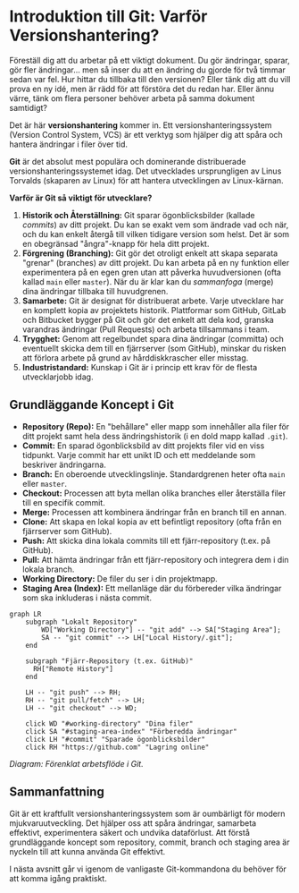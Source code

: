 # Introduktion till Git: Varför Versionshantering?

Föreställ dig att du arbetar på ett viktigt dokument. Du gör ändringar, sparar, gör fler ändringar... men så inser du att en ändring du gjorde för två timmar sedan var fel. Hur hittar du tillbaka till den versionen? Eller tänk dig att du vill prova en ny idé, men är rädd för att förstöra det du redan har. Eller ännu värre, tänk om flera personer behöver arbeta på samma dokument samtidigt?

Det är här **versionshantering** kommer in. Ett versionshanteringssystem (Version Control System, VCS) är ett verktyg som hjälper dig att spåra och hantera ändringar i filer över tid.

**Git** är det absolut mest populära och dominerande distribuerade versionshanteringssystemet idag. Det utvecklades ursprungligen av Linus Torvalds (skaparen av Linux) för att hantera utvecklingen av Linux-kärnan.

**Varför är Git så viktigt för utvecklare?**

1.  **Historik och Återställning:** Git sparar ögonblicksbilder (kallade *commits*) av ditt projekt. Du kan se exakt vem som ändrade vad och när, och du kan enkelt återgå till vilken tidigare version som helst. Det är som en obegränsad "ångra"-knapp för hela ditt projekt.
2.  **Förgrening (Branching):** Git gör det otroligt enkelt att skapa separata "grenar" (branches) av ditt projekt. Du kan arbeta på en ny funktion eller experimentera på en egen gren utan att påverka huvudversionen (ofta kallad `main` eller `master`). När du är klar kan du *sammanfoga* (merge) dina ändringar tillbaka till huvudgrenen.
3.  **Samarbete:** Git är designat för distribuerat arbete. Varje utvecklare har en komplett kopia av projektets historik. Plattformar som GitHub, GitLab och Bitbucket bygger på Git och gör det enkelt att dela kod, granska varandras ändringar (Pull Requests) och arbeta tillsammans i team.
4.  **Trygghet:** Genom att regelbundet spara dina ändringar (committa) och eventuellt skicka dem till en fjärrserver (som GitHub), minskar du risken att förlora arbete på grund av hårddiskkrascher eller misstag.
5.  **Industristandard:** Kunskap i Git är i princip ett krav för de flesta utvecklarjobb idag.

## Grundläggande Koncept i Git

*   **Repository (Repo):** En "behållare" eller mapp som innehåller alla filer för ditt projekt samt hela dess ändringshistorik (i en dold mapp kallad `.git`).
*   **Commit:** En sparad ögonblicksbild av ditt projekts filer vid en viss tidpunkt. Varje commit har ett unikt ID och ett meddelande som beskriver ändringarna.
*   **Branch:** En oberoende utvecklingslinje. Standardgrenen heter ofta `main` eller `master`.
*   **Checkout:** Processen att byta mellan olika branches eller återställa filer till en specifik commit.
*   **Merge:** Processen att kombinera ändringar från en branch till en annan.
*   **Clone:** Att skapa en lokal kopia av ett befintligt repository (ofta från en fjärrserver som GitHub).
*   **Push:** Att skicka dina lokala commits till ett fjärr-repository (t.ex. på GitHub).
*   **Pull:** Att hämta ändringar från ett fjärr-repository och integrera dem i din lokala branch.
*   **Working Directory:** De filer du ser i din projektmapp.
*   **Staging Area (Index):** Ett mellanläge där du förbereder vilka ändringar som ska inkluderas i nästa commit.

```mermaid
graph LR
    subgraph "Lokalt Repository"
        WD["Working Directory"] -- "git add" --> SA["Staging Area"];
        SA -- "git commit" --> LH["Local History/.git"];
    end

    subgraph "Fjärr-Repository (t.ex. GitHub)"
      RH["Remote History"]
    end

    LH -- "git push" --> RH;
    RH -- "git pull/fetch" --> LH;
    LH -- "git checkout" --> WD;

    click WD "#working-directory" "Dina filer"
    click SA "#staging-area-index" "Förberedda ändringar"
    click LH "#commit" "Sparade ögonblicksbilder"
    click RH "https://github.com" "Lagring online"
```
*Diagram: Förenklat arbetsflöde i Git.* 

## Sammanfattning

Git är ett kraftfullt versionshanteringssystem som är oumbärligt för modern mjukvaruutveckling. Det hjälper oss att spåra ändringar, samarbeta effektivt, experimentera säkert och undvika dataförlust. Att förstå grundläggande koncept som repository, commit, branch och staging area är nyckeln till att kunna använda Git effektivt.

I nästa avsnitt går vi igenom de vanligaste Git-kommandona du behöver för att komma igång praktiskt.
